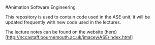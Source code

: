 #Animation Software Engineering

This repository is used to contain code used in the ASE unit, it will be updated frequently with new code used in the lectures.

The lecture notes can be found on the website (here)[http://nccastaff.bournemouth.ac.uk/jmacey/ASE/index.html]
